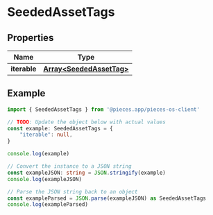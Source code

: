 
# SeededAssetTags


## Properties

Name | Type
------------ | -------------
**iterable** | [**Array&lt;SeededAssetTag&gt;**](SeededAssetTag)

## Example

```typescript
import { SeededAssetTags } from '@pieces.app/pieces-os-client'

// TODO: Update the object below with actual values
const example: SeededAssetTags = {
    "iterable": null,
}

console.log(example)

// Convert the instance to a JSON string
const exampleJSON: string = JSON.stringify(example)
console.log(exampleJSON)

// Parse the JSON string back to an object
const exampleParsed = JSON.parse(exampleJSON) as SeededAssetTags
console.log(exampleParsed)
```


